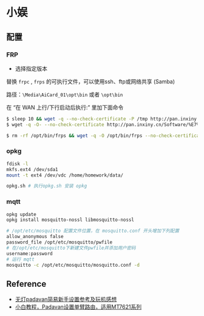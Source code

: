 # 小娱

## 配置

### FRP

- 选择指定版本

替换 `frpc` , `frps` 的可执行文件，可以使用ssh、ftp或网络共享 (Samba)

路径：`\Media\AiCard_01\opt\bin` 或者 `\opt\bin`

在 “在 WAN 上行/下行启动后执行:” 里加下面命令

```sh
$ sleep 10 && wget -q --no-check-certificate -P /tmp http://pan.inxiny.cn/Software/%E7%BD%91%E7%BB%9C/frp/frps_0.27.0_linux_mipsle && chmod 777 /tmp/frps_0.27.0_linux_mipsle
$ wget -q -O- --no-check-certificate http://pan.inxiny.cn/Software/%E7%BD%91%E7%BB%9C/frp/frps.ini > /tmp/frps.ini && /tmp/frps_0.27.0_linux_mipsle -c /tmp/frps.ini >/dev/null 2>&1 &

$ rm -rf /opt/bin/frps && wget -q -O /opt/bin/frps --no-check-certificate http://pan.inxiny.cn/Software/%E7%BD%91%E7%BB%9C/frp/frps_0.27.0_linux_mipsle && chmod 777 /opt/bin/frps
```

### opkg

```sh
fdisk -l
mkfs.ext4 /dev/sda1
mount -t ext4 /dev/vdc /home/homework/data/

opkg.sh # 执行opkg.sh 安装 opkg
```

### mqtt

```sh
opkg update
opkg install mosquitto-nossl libmosquitto-nossl

# /opt/etc/mosquitto 配置文件位置，在 mosquitto.conf 开头增加下列配置
allow_anonymous false
password_file /opt/etc/mosquitto/pwfile
# 在/opt/etc/mosquitto下新建文件pwfile并添加用户密码
username:password
# 运行 mqtt
mosquitto -c /opt/etc/mosquitto/mosquitto.conf -d
```



## Reference

- [无灯padavan简易新手设置参考及玩机感想](https://www.right.com.cn/forum/thread-763173-1-1.html)
- [小白教程，Padavan设置单臂路由，适用MT7621系列](https://www.right.com.cn/forum/thread-345960-1-1.html)